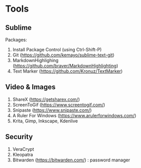 # Tools

## Sublime
Packages:
1. Install Package Control (using Ctrl-Shift-P)
2. Git (https://github.com/kemayo/sublime-text-git)
3. MarkdownHighlighing (https://github.com/braver/MarkdownHighlighting)
4. Text Marker (https://github.com/Kronuz/TextMarker)

## Video & Images
1. ShareX (https://getsharex.com/)
2. ScreenToGif (https://www.screentogif.com/)
3. Snipaste (https://www.snipaste.com/)
4. A Ruler For Windows (https://www.arulerforwindows.com/)
5. Krita, Gimp, Inkscape, Kdenlive

## Security
1. VeraCrypt
2. Kleopatra
3. Bitwarden (https://bitwarden.com/) : password manager
